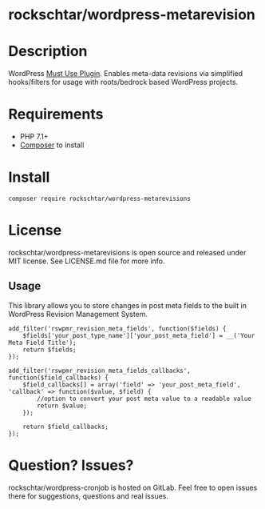 # rockschtar/wordpress-metarevision

# Description

WordPress [Must Use Plugin](https://codex.wordpress.org/Must_Use_Plugins). Enables meta-data revisions via simplified hooks/filters for usage with roots/bedrock based WordPress projects.

# Requirements

  - PHP 7.1+
  - [Composer](https://getcomposer.org/) to install

# Install

```
composer require rockschtar/wordpress-metarevisions
```

# License

rockschtar/wordpress-metarevisions is open source and released under MIT license. See LICENSE.md file for more info.

## Usage

This library allows you to store changes in post meta fields to the built in WordPress Revision Management System.

    add_filter('rswpmr_revision_meta_fields', function($fields) {
        $fields['your_post_type_name']['your_post_meta_field'] = __('Your Meta Field Title');
        return $fields;
    });

    add_filter('rswpmr_revision_meta_fields_callbacks', function($field_callbacks) {
        $field_callbacks[] = array('field' => 'your_post_meta_field', 'callback' => function($value, $field) {
            //option to convert your post meta value to a readable value
            return $value;
        });

        return $field_callbacks;
    });
    

# Question? Issues?

rockschtar/wordpress-cronjob is hosted on GitLab. Feel free to open issues there for suggestions, questions and real issues.
    